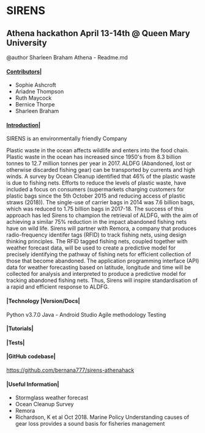 # </a>SIRENS

## Athena hackathon April 13-14th @ Queen Mary University

@author Sharleen Braham
Athena - Readme.md 


#### [Contributors](#contributor)|

- Sophie Ashcroft
- Ariadne Thompson
- Ruth Maycock
- Bernice Thorpe
- Sharleen Braham

#### [Introduction](#intro)|
SIRENS is an environmentally friendly Company

Plastic waste in the ocean affects wildlife and enters into the food chain. Plastic waste in the ocean has increased since 1950's from 8.3 billion tonnes to 12.7 million tonnes per year in 2017. ALDFG (Abandoned, lost or otherwise discarded fishing gear) can be transported by currents and high winds. A survey by Ocean Cleanup identified that 46% of the plastic waste is due to fishing nets. Efforts to reduce the levels of plastic waste, have included a focus on consumers (supermarkets charging customers for plastic bags since the 5th October 2015 and reducing access of plastic straws (2018)). The single-use of carrier bags in 2014 was 7.6 billion bags, which was reduced to 1.75 billion bags in 2017-18. The success of this approach has led Sirens to champion the retrieval of ALDFG, with the aim of achieving a similar 75% reduction in the impact abandoned fishing nets have on wild life. Sirens will partner with Remora, a company that produces radio-frequency identifer tags (RFID) to track fishing nets, using design thinking principles. The RFID tagged fishing nets, coupled together with weather forecast data, will be used to create a predictive model for precisely identifying the pathway of fishing nets for efficient collection of those that become abandoned. The application programming interface (API) data for weather forecasting based on latitude, longitude and time will be collected for analysis and interpreted to produce a predictive model for tracking abandoned fishing nets. Thus, Sirens will inspire standardisation of a rapid and efficient response to ALDFG.

#### |Technology |Version/Docs|

Python v3.7.0 Java - Android Studio Agile methodology Testing

#### |Tutorials|

#### |Tests|

#### |GitHub codebase|

https://github.com/bernana777/sirens-athenahack

#### |Useful Information|

- Stormglass weather forecast 
- Ocean Cleanup Survey 
- Remora
- Richardson, K et al Oct 2018. Marine Policy
Understanding causes of gear loss provides a sound basis for fisheries management 

